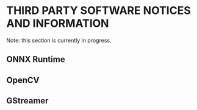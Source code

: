 # THIRD PARTY SOFTWARE NOTICES AND INFORMATION
Note: this section is currently in progress.

## ONNX Runtime

## OpenCV

## GStreamer